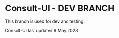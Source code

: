# Consult-UI - DEV BRANCH

This branch is used for dev and testing.



Consult-UI last updated 9 May 2023
